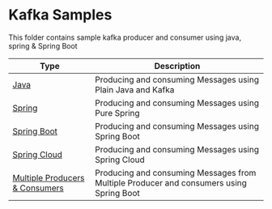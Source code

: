 # Kafka Samples

This folder contains sample kafka producer and consumer using java, spring & Spring Boot


| Type                                                                         | Description                                                                             |
|------------------------------------------------------------------------------|-----------------------------------------------------------------------------------------|
| [Java](./java)                                                               | Producing and consuming Messages using Plain Java and Kafka                             |
| [Spring](./spring)                                                           | Producing and consuming Messages using Pure Spring                                      |
| [Spring Boot](./spring-boot)                                                 | Producing and consuming Messages using Spring Boot                                      |
| [Spring Cloud](./spring-cloud)                                               | Producing and consuming Messages using Spring Cloud                                     |
| [Multiple Producers & Consumers](./spring-boot-multiple-producers-consumers) | Producing and consuming Messages from Multiple Producer and consumers using Spring Boot |
